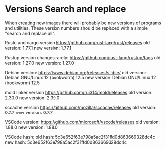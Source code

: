 # Versions Search and replace

When creating new images there will probably be new versions of programs and utilities.
These version numbers should be replaced with a simple "search and replace all".

Rustc and cargo version
<https://github.com/rust-lang/rust/releases>
old version: 1.77.1
new version: 1.77.1

Rustup version changes rarely:
<https://github.com/rust-lang/rustup/tags>
old version: 1.27.0
new version: 1.27.0

Debian version:
<https://www.debian.org/releases/stable/>
old version: Debian GNU/Linux 12 (bookworm) 12.5
new version: Debian GNU/Linux 12 (bookworm) 12.5

mold linker version
<https://github.com/rui314/mold/releases>
old version: 2.30.0
new version: 2.30.0

sccache version
<https://github.com/mozilla/sccache/releases>
old version: 0.7.7
new version: 0.7.7

VSCode version:
<https://github.com/microsoft/vscode/releases>
old version: 1.88.0
new version: 1.88.0

VSCode hash:
old hash: 5c3e652f63e798a5ac2f31ffd0d863669328dc4c
new hash: 5c3e652f63e798a5ac2f31ffd0d863669328dc4c
